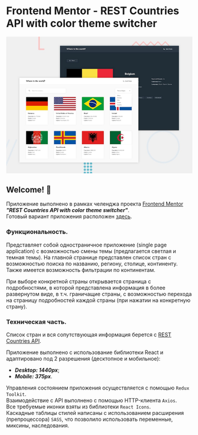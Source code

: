 # Frontend Mentor - REST Countries API with color theme switcher

![Design preview for the REST Countries API with color theme switcher coding challenge](./design/desktop-preview.jpg)

## Welcome! 👋

Приложение выполнено в рамках челенджа проекта [Frontend Mentor](https://www.frontendmentor.io/?ref=challenge) ***"REST Countries API with color theme switcher"***. <br/>
Готовый вариант приложения расположен [здесь](https://rotckinan.github.io/Countries-API-with-color-theme-switcher/).


### Функциональность.
Представляет собой одностраничное приложение (single page application) с возможностью смены темы (предлагается светлая и темная темы). На главной странице представлен список стран с возможностью поиска по названию, региону, столице, континенту. Также имеется возможность фильтрации по континентам.

При выборе конкретной страны открывается страница с подробностями, в которой представлена информация в более развернутом виде, в т.ч. граничащие страны, с возможностью перехода на страницу подробностей каждой страны (при нажатии на конкретную страну).

### Техническая часть.
Список стран и вся сопутствующая информация берется с [REST Countries API](https://restcountries.com/). 

Приложение выполнено с использование библиотеки React и адаптировано под 2 разрешения (десктопное и мобильное):
- ***Desktop: 1440px***;
- ***Mobile: 375px***.

Управления состоянием приложения осуществляется с помощью `Redux Toolkit`. <br/>
Взаимодействие с API выполнено с помощью HTTP-клиента `Axios`. <br/>
Все требуемые иконки взяты из библиотеки `React Icons`. <br/>
Каскадные таблицы стилей написаны с использованием расширения (препроцессора) `SASS`, что позволило использовать переменные, миксины, наследования.